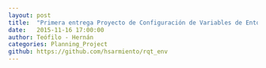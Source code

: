 ```yaml
---
layout: post
title:  "Primera entrega Proyecto de Configuración de Variables de Entorno"
date:   2015-11-16 17:00:00
author: Teófilo - Hernán
categories: Planning_Project
github: https://github.com/hsarmiento/rqt_env
---
```

